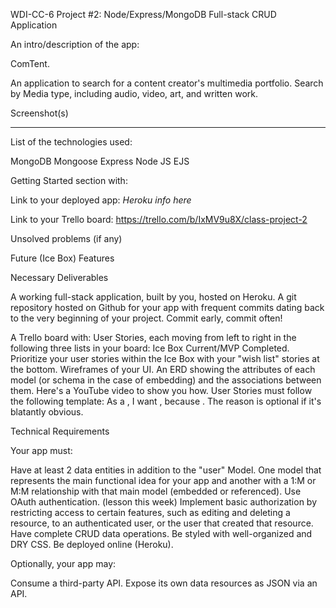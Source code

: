 
WDI-CC-6 Project #2: Node/Express/MongoDB
Full-stack CRUD Application



An intro/description of the app:

ComTent.

An application to search for a content creator's multimedia portfolio. Search by Media type, including audio, video, art, and written work.


Screenshot(s)

****

List of the technologies used:

MongoDB
Mongoose
Express 
Node 
JS
EJS


Getting Started section with:

Link to your deployed app: *Heroku info here*

Link to your Trello board: https://trello.com/b/IxMV9u8X/class-project-2

Unsolved problems (if any)

Future (Ice Box) Features





Necessary Deliverables

A working full-stack application, built by you, hosted on Heroku.
A git repository hosted on Github for your app with frequent commits dating back to the very beginning of your project. Commit early, commit often!


A Trello board with:
User Stories, each moving from left to right in the following three lists in your board:
Ice Box
Current/MVP
Completed. Prioritize your user stories within the Ice Box with your "wish list" stories at the bottom.
Wireframes of your UI.
An ERD showing the attributes of each model (or schema in the case of embedding) and the associations between them. Here's a YouTube video to show you how.
User Stories must follow the following template:
As a <user role>, I want <feature>, because <reason>.
The reason is optional if it's blatantly obvious.





Technical Requirements

Your app must:

Have at least 2 data entities in addition to the "user" Model. One model that represents the main functional idea for your app and another with a 1:M or M:M relationship with that main model (embedded or referenced).
Use OAuth authentication. (lesson this week)
Implement basic authorization by restricting access to certain features, such as editing and deleting a resource, to an authenticated user, or the user that created that resource.
Have complete CRUD data operations.
Be styled with well-organized and DRY CSS.
Be deployed online (Heroku).

Optionally, your app may:

Consume a third-party API.
Expose its own data resources as JSON via an API.


